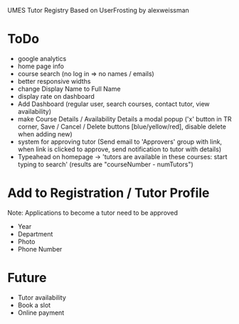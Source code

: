 UMES Tutor Registry
Based on UserFrosting by alexweissman

ToDo
====

 - google analytics
 - home page info
 - course search (no log in => no names / emails)
 - better responsive widths
 - change Display Name to Full Name
 - display rate on dashboard
 - Add Dashboard (regular user, search courses, contact tutor, view availability)
 - make Course Details / Availability Details a modal popup ('x' button in TR corner, Save / Cancel / Delete buttons [blue/yellow/red], disable delete when adding new)
 - system for approving tutor (Send email to 'Approvers' group with link, when link is clicked to approve, send notification to tutor with details)
 - Typeahead on homepage -> 'tutors are available in these courses: start typing to search' (results are "courseNumber - numTutors")

Add to Registration / Tutor Profile
===================================

Note: Applications to become a tutor need to be approved
 - Year
 - Department
 - Photo
 - Phone Number


Future
======

 - Tutor availability
 - Book a slot
 - Online payment
